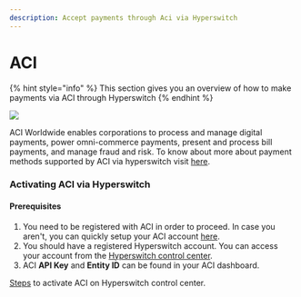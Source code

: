 ```yaml
---
description: Accept payments through Aci via Hyperswitch
---
```


# ACI

{% hint style="info" %}
This section gives you an overview of how to make payments via ACI through Hyperswitch
{% endhint %}

![](https://payswitcher.com/icons/homePageIcons/logos/ACILogo.svg)

ACI Worldwide enables corporations to process and manage digital payments, power omni-commerce payments, present and process bill payments, and manage fraud and risk. To know about more about payment methods supported by ACI via hyperswitch visit [here](https://payswitcher.com/pm-list).

### Activating ACI via Hyperswitch

#### Prerequisites

1. You need to be registered with ACI in order to proceed. In case you aren't, you can quickly setup your ACI account [here](https://www.aciworldwide.com/).
2. You should have a registered Hyperswitch account. You can access your account from the [Hyperswitch control center](https://app.payswitcher.com/).
3. ACI **API Key** and **Entity ID** can be found in your ACI dashboard.

[Steps](https://docs.payswitcher.com/hyperswitch-cloud/connectors/activate-connector-on-hyperswitch) to activate ACI on Hyperswitch control center.
